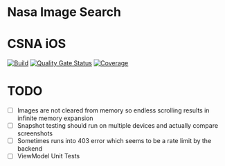 # Nasa Image Search

# CSNA iOS
[![Build](https://github.com/wjthieme/nasa-image/actions/workflows/swift.yml/badge.svg)](https://github.com/wjthieme/nasa-image/actions/workflows/swift.yml)
[![Quality Gate Status](https://sonarcloud.io/api/project_badges/measure?project=wjthieme_nasa-image&metric=alert_status)](https://sonarcloud.io/dashboard?id=wjthieme_nasa-image)
[![Coverage](https://sonarcloud.io/api/project_badges/measure?project=wjthieme_nasa-image&metric=coverage)](https://sonarcloud.io/dashboard?id=wjthieme_nasa-image)

# TODO

- [ ] Images are not cleared from memory so endless scrolling results in infinite memory expansion
- [ ] Snapshot testing should run on multiple devices and actually compare screenshots
- [ ] Sometimes runs into 403 error which seems to be a rate limit by the backend
- [ ] ViewModel Unit Tests
